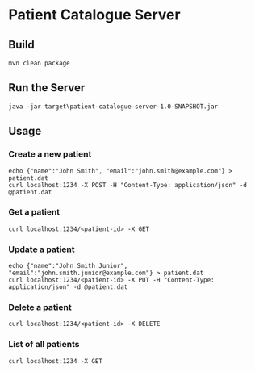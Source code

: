 # Patient Catalogue Server

## Build
```
mvn clean package
```

## Run the Server
```
java -jar target\patient-catalogue-server-1.0-SNAPSHOT.jar
```

## Usage

### Create a new patient
```
echo {"name":"John Smith", "email":"john.smith@example.com"} > patient.dat
curl localhost:1234 -X POST -H "Content-Type: application/json" -d @patient.dat 
```

### Get a patient
```
curl localhost:1234/<patient-id> -X GET
```

### Update a patient
```
echo {"name":"John Smith Junior", "email":"john.smith.junior@example.com"} > patient.dat
curl localhost:1234/<patient-id> -X PUT -H "Content-Type: application/json" -d @patient.dat
```

### Delete a patient
```
curl localhost:1234/<patient-id> -X DELETE
```

### List of all patients
```
curl localhost:1234 -X GET
```